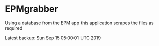 # EPMgrabber
Using a database from the EPM app this application scrapes the files as required


Latest backup: Sun Sep 15 05:00:01 UTC 2019
